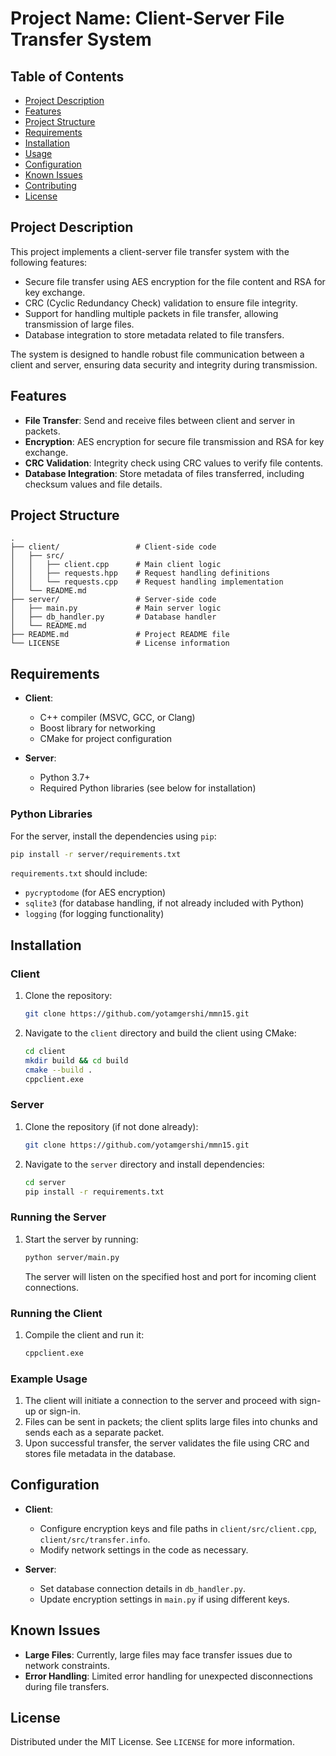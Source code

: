 
# Project Name: Client-Server File Transfer System

## Table of Contents
- [Project Description](#project-description)
- [Features](#features)
- [Project Structure](#project-structure)
- [Requirements](#requirements)
- [Installation](#installation)
- [Usage](#usage)
- [Configuration](#configuration)
- [Known Issues](#known-issues)
- [Contributing](#contributing)
- [License](#license)

## Project Description

This project implements a client-server file transfer system with the following features:
- Secure file transfer using AES encryption for the file content and RSA for key exchange.
- CRC (Cyclic Redundancy Check) validation to ensure file integrity.
- Support for handling multiple packets in file transfer, allowing transmission of large files.
- Database integration to store metadata related to file transfers.

The system is designed to handle robust file communication between a client and server, ensuring data security and integrity during transmission.

## Features

- **File Transfer**: Send and receive files between client and server in packets.
- **Encryption**: AES encryption for secure file transmission and RSA for key exchange.
- **CRC Validation**: Integrity check using CRC values to verify file contents.
- **Database Integration**: Store metadata of files transferred, including checksum values and file details.

## Project Structure

```
.
├── client/                 # Client-side code
│   ├── src/
│   │   ├── client.cpp      # Main client logic
│   │   ├── requests.hpp    # Request handling definitions
│   │   └── requests.cpp    # Request handling implementation
│   └── README.md
├── server/                 # Server-side code
│   ├── main.py             # Main server logic
│   ├── db_handler.py       # Database handler
│   └── README.md
├── README.md               # Project README file
└── LICENSE                 # License information
```

## Requirements

- **Client**:
  - C++ compiler (MSVC, GCC, or Clang)
  - Boost library for networking
  - CMake for project configuration

- **Server**:
  - Python 3.7+
  - Required Python libraries (see below for installation)

### Python Libraries

For the server, install the dependencies using `pip`:
```bash
pip install -r server/requirements.txt
```

`requirements.txt` should include:
- `pycryptodome` (for AES encryption)
- `sqlite3` (for database handling, if not already included with Python)
- `logging` (for logging functionality)

## Installation

### Client

1. Clone the repository:
   ```bash
   git clone https://github.com/yotamgershi/mmn15.git
   ```

2. Navigate to the `client` directory and build the client using CMake:
   ```bash
   cd client
   mkdir build && cd build
   cmake --build .
   cppclient.exe
   ```

### Server

1. Clone the repository (if not done already):
   ```bash
   git clone https://github.com/yotamgershi/mmn15.git
   ```

2. Navigate to the `server` directory and install dependencies:
   ```bash
   cd server
   pip install -r requirements.txt
   ```
  
### Running the Server

1. Start the server by running:
   ```bash
   python server/main.py
   ```

   The server will listen on the specified host and port for incoming client connections.

### Running the Client

1. Compile the client and run it:
   ```bash
   cppclient.exe
   ```

### Example Usage

1. The client will initiate a connection to the server and proceed with sign-up or sign-in.
2. Files can be sent in packets; the client splits large files into chunks and sends each as a separate packet.
3. Upon successful transfer, the server validates the file using CRC and stores file metadata in the database.

## Configuration

- **Client**:
  - Configure encryption keys and file paths in `client/src/client.cpp`, `client/src/transfer.info`.
  - Modify network settings in the code as necessary.

- **Server**:
  - Set database connection details in `db_handler.py`.
  - Update encryption settings in `main.py` if using different keys.

## Known Issues

- **Large Files**: Currently, large files may face transfer issues due to network constraints.
- **Error Handling**: Limited error handling for unexpected disconnections during file transfers.

## License

Distributed under the MIT License. See `LICENSE` for more information.
